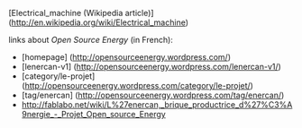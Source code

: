 [Electrical_machine (Wikipedia article)] (http://en.wikipedia.org/wiki/Electrical_machine)

links about *Open Source Energy* (in French):
- [homepage] (http://opensourceenergy.wordpress.com/)
- [lenercan-v1] (http://opensourceenergy.wordpress.com/lenercan-v1/)
- [category/le-projet] (http://opensourceenergy.wordpress.com/category/le-projet/)
- [tag/enercan] (http://opensourceenergy.wordpress.com/tag/enercan/)
- http://fablabo.net/wiki/L%27enercan,_brique_productrice_d%27%C3%A9nergie_-_Projet_Open_source_Energy
